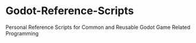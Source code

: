 # Godot-Reference-Scripts
Personal Reference Scripts for Common and Reusable Godot Game Related Programming
